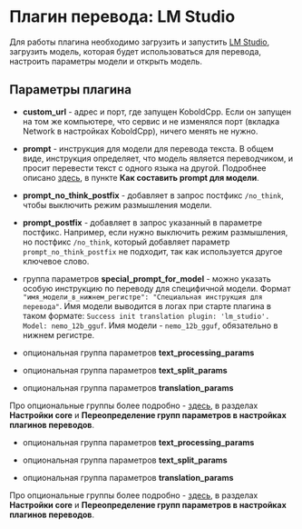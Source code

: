 # Плагин перевода: LM Studio

Для работы плагина необходимо загрузить и запустить [LM Studio](https://github.com/LostRuins/koboldcpp),
загрузить модель, которая будет использоваться для перевода, настроить параметры модели и открыть модель.

## Параметры плагина

* **custom_url** - адрес и порт, где запущен KoboldCpp. Если он запущен на том же компьютере, что
  сервис и не изменялся порт (вкладка Network в настройках KoboldCpp), ничего менять не нужно.

* **prompt** - инструкция для модели для перевода текста. В общем виде, инструкция определяет, что модель является
  переводчиком, и просит перевести текст с одного языка на другой.
  Подробнее описано [здесь](../faq.md), в пункте **Как составить prompt для модели**.

* **prompt_no_think_postfix** - добавляет в запрос постфикс `/no_think`, чтобы выключить режим размышления модели.

* **prompt_postfix** - добавляет в запрос указанный в параметре постфикс. Например, если нужно выключить режим размышления,
  но постфикс `/no_think`, который добавляет параметр `prompt_no_think_postfix` не подходит, так как используется другое ключевое слово.

* группа параметров **special_prompt_for_model** - можно указать особую инструкцию по переводу для специфичной модели.
Формат `"имя_модели_в_нижнем_регистре": "Специальная инструкция для перевода"`. Имя модели выводится в логах при старте плагина в таком формате:
`Success init translation plugin: 'lm_studio'. Model: nemo_12b_gguf`. Имя модели - `nemo_12b_gguf`, обязательно в нижнем регистре.

* опциональная группа параметров **text_processing_params**

* опциональная группа параметров **text_split_params**

* опциональная группа параметров **translation_params**

Про опциональные группы более подробно - [здесь](../options.md), в разделах 
**Настройки core** и **Переопределение групп параметров в настройках плагинов переводов**.

* опциональная группа параметров **text_processing_params**

* опциональная группа параметров **text_split_params**

* опциональная группа параметров **translation_params**

Про опциональные группы более подробно - [здесь](../options.md), в разделах
**Настройки core** и **Переопределение групп параметров в настройках плагинов переводов**.
